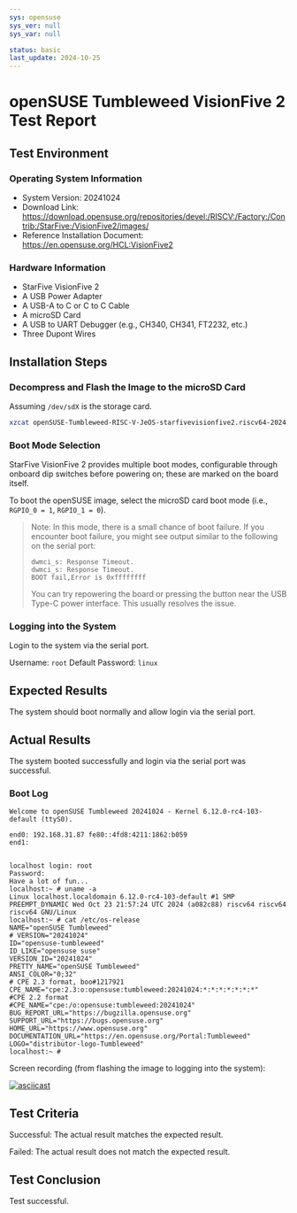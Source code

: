 ```yaml
---
sys: opensuse
sys_ver: null
sys_var: null

status: basic
last_update: 2024-10-25
---
```


# openSUSE Tumbleweed VisionFive 2 Test Report

## Test Environment

### Operating System Information

- System Version: 20241024
- Download Link: https://download.opensuse.org/repositories/devel:/RISCV:/Factory:/Contrib:/StarFive:/VisionFive2/images/
- Reference Installation Document: https://en.opensuse.org/HCL:VisionFive2

### Hardware Information

- StarFive VisionFive 2
- A USB Power Adapter
- A USB-A to C or C to C Cable
- A microSD Card
- A USB to UART Debugger (e.g., CH340, CH341, FT2232, etc.)
- Three Dupont Wires

## Installation Steps

### Decompress and Flash the Image to the microSD Card

Assuming `/dev/sdX` is the storage card.

```bash
xzcat openSUSE-Tumbleweed-RISC-V-JeOS-starfivevisionfive2.riscv64-2024.10.14-Build1.20.raw.xz | sudo dd of=/dev/sdX iflag=fullblock status=progress bs=4M
```

### Boot Mode Selection

StarFive VisionFive 2 provides multiple boot modes, configurable through onboard dip switches before powering on; these are marked on the board itself.

To boot the openSUSE image, select the microSD card boot mode (i.e., `RGPIO_0 = 1`, `RGPIO_1 = 0`).

> Note: In this mode, there is a small chance of boot failure. If you encounter boot failure, you might see output similar to the following on the serial port:
>
>```log
>dwmci_s: Response Timeout.                                                                                            
>dwmci_s: Response Timeout.                                                                                            
>BOOT fail,Error is 0xffffffff
>```
>
> You can try repowering the board or pressing the button near the USB Type-C power interface. This usually resolves the issue.

### Logging into the System

Login to the system via the serial port.

Username: `root`
Default Password: `linux`

## Expected Results

The system should boot normally and allow login via the serial port.

## Actual Results

The system booted successfully and login via the serial port was successful.

### Boot Log

```log
Welcome to openSUSE Tumbleweed 20241024 - Kernel 6.12.0-rc4-103-default (ttyS0).

end0: 192.168.31.87 fe80::4fd8:4211:1862:b059
end1:  


localhost login: root
Password: 
Have a lot of fun...
localhost:~ # uname -a
Linux localhost.localdomain 6.12.0-rc4-103-default #1 SMP PREEMPT_DYNAMIC Wed Oct 23 21:57:24 UTC 2024 (a082c88) riscv64 riscv64 riscv64 GNU/Linux
localhost:~ # cat /etc/os-release 
NAME="openSUSE Tumbleweed"
# VERSION="20241024"
ID="opensuse-tumbleweed"
ID_LIKE="opensuse suse"
VERSION_ID="20241024"
PRETTY_NAME="openSUSE Tumbleweed"
ANSI_COLOR="0;32"
# CPE 2.3 format, boo#1217921
CPE_NAME="cpe:2.3:o:opensuse:tumbleweed:20241024:*:*:*:*:*:*:*"
#CPE 2.2 format
#CPE_NAME="cpe:/o:opensuse:tumbleweed:20241024"
BUG_REPORT_URL="https://bugzilla.opensuse.org"
SUPPORT_URL="https://bugs.opensuse.org"
HOME_URL="https://www.opensuse.org"
DOCUMENTATION_URL="https://en.opensuse.org/Portal:Tumbleweed"
LOGO="distributor-logo-Tumbleweed"
localhost:~ # 
```

Screen recording (from flashing the image to logging into the system):

[![asciicast](https://asciinema.org/a/z3xt9HGtT5iVtI7tbtQNi9rHf.svg)](https://asciinema.org/a/z3xt9HGtT5iVtI7tbtQNi9rHf)

## Test Criteria

Successful: The actual result matches the expected result.

Failed: The actual result does not match the expected result.

## Test Conclusion

Test successful.

